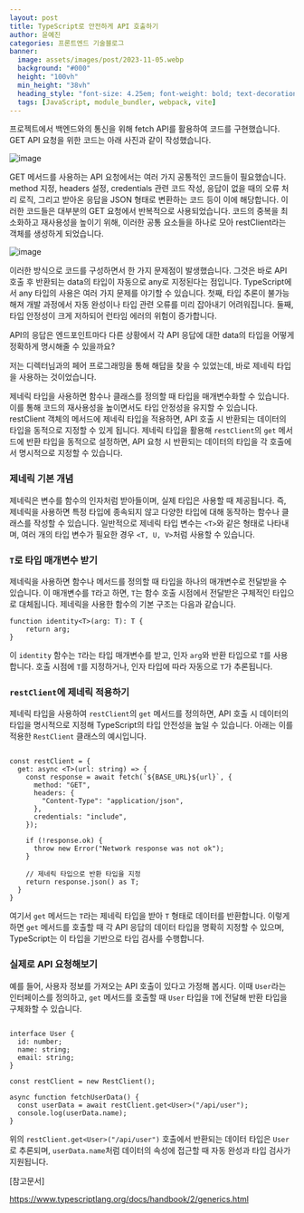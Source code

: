 ```yaml
---
layout: post  
title: TypeScript로 안전하게 API 호출하기
author: 윤예진
categories: 프론트엔드 기술블로그
banner:
  image: assets/images/post/2023-11-05.webp
  background: "#000"
  height: "100vh"
  min_height: "38vh"
  heading_style: "font-size: 4.25em; font-weight: bold; text-decoration: underline"
  tags: [JavaScript, module_bundler, webpack, vite]
---
```


프로젝트에서 백엔드와의 통신을 위해 fetch API를 활용하여 코드를 구현했습니다. GET API 요청을 위한 코드는 아래 사진과 같이 작성했습니다.

![image](https://github.com/user-attachments/assets/e91d379a-0c1c-4852-b957-adf8dc8fd368)

GET 메서드를 사용하는 API 요청에서는 여러 가지 공통적인 코드들이 필요했습니다. method 지정, headers 설정, credentials 관련 코드 작성, 응답이 없을 때의 오류 처리 로직, 그리고 받아온 응답을 JSON 형태로 변환하는 코드 등이 이에 해당합니다. 이러한 코드들은 대부분의 GET 요청에서 반복적으로 사용되었습니다. 코드의 중복을 최소화하고 재사용성을 높이기 위해, 이러한 공통 요소들을 하나로 모아 restClient라는 객체를 생성하게 되었습니다. 

![image](https://github.com/user-attachments/assets/440958ef-0a9b-4d12-b6a8-f8c29722d21e)

이러한 방식으로 코드를 구성하면서 한 가지 문제점이 발생했습니다. 그것은 바로 API 호출 후 반환되는 data의 타입이 자동으로 any로 지정된다는 점입니다. TypeScript에서 any 타입의 사용은 여러 가지 문제를 야기할 수 있습니다. 첫째, 타입 추론이 불가능해져 개발 과정에서 자동 완성이나 타입 관련 오류를 미리 잡아내기 어려워집니다. 둘째, 타입 안정성이 크게 저하되어 런타임 에러의 위험이 증가합니다. 

API의 응답은 엔드포인트마다 다른 상황에서 각 API 응답에 대한 data의 타입을 어떻게 정확하게 명시해줄 수 있을까요? 

저는 디렉터님과의 페어 프로그래밍을 통해 해답을 찾을 수 있었는데, 바로 제네릭 타입을 사용하는 것이었습니다. 

제네릭 타입을 사용하면 함수나 클래스를 정의할 때 타입을 매개변수화할 수 있습니다. 이를 통해 코드의 재사용성을 높이면서도 타입 안정성을 유지할 수 있습니다. restClient 객체의 메서드에 제네릭 타입을 적용하면, API 호출 시 반환되는 데이터의 타입을 동적으로 지정할 수 있게 됩니다. 제네릭 타입을 활용해 `restClient`의 `get` 메서드에 반환 타입을 동적으로 설정하면, API 요청 시 반환되는 데이터의 타입을 각 호출에서 명시적으로 지정할 수 있습니다.

### 제네릭 기본 개념

제네릭은 변수를 함수의 인자처럼 받아들이며, 실제 타입은 사용할 때 제공됩니다. 즉, 제네릭을 사용하면 특정 타입에 종속되지 않고 다양한 타입에 대해 동작하는 함수나 클래스를 작성할 수 있습니다. 일반적으로 제네릭 타입 변수는 `<T>`와 같은 형태로 나타내며, 여러 개의 타입 변수가 필요한 경우 `<T, U, V>`처럼 사용할 수 있습니다.

### `T`로 타입 매개변수 받기

제네릭을 사용하면 함수나 메서드를 정의할 때 타입을 하나의 매개변수로 전달받을 수 있습니다. 이 매개변수를 `T`라고 하면, `T`는 함수 호출 시점에서 전달받은 구체적인 타입으로 대체됩니다. 제네릭을 사용한 함수의 기본 구조는 다음과 같습니다.

```tsx
function identity<T>(arg: T): T {
    return arg;
}
```

이 `identity` 함수는 `T`라는 타입 매개변수를 받고, 인자 `arg`와 반환 타입으로 `T`를 사용합니다. 호출 시점에 `T`를 지정하거나, 인자 타입에 따라 자동으로 `T`가 추론됩니다.

### `restClient`에 제네릭 적용하기

제네릭 타입을 사용하여 `restClient`의 `get` 메서드를 정의하면, API 호출 시 데이터의 타입을 명시적으로 지정해 TypeScript의 타입 안전성을 높일 수 있습니다. 아래는 이를 적용한 `RestClient` 클래스의 예시입니다.

```tsx

const restClient = {
  get: async <T>(url: string) => {
    const response = await fetch(`${BASE_URL}${url}`, {
      method: "GET",
      headers: {
        "Content-Type": "application/json",
      },
      credentials: "include",
    });

    if (!response.ok) {
      throw new Error("Network response was not ok");
    }

    // 제네릭 타입으로 반환 타입을 지정
    return response.json() as T;
  }
}

```

여기서 `get` 메서드는 `T`라는 제네릭 타입을 받아 `T` 형태로 데이터를 반환합니다. 이렇게 하면 `get` 메서드를 호출할 때 각 API 응답의 데이터 타입을 명확히 지정할 수 있으며, TypeScript는 이 타입을 기반으로 타입 검사를 수행합니다.

### 실제로 API 요청해보기

예를 들어, 사용자 정보를 가져오는 API 호출이 있다고 가정해 봅시다. 이때 `User`라는 인터페이스를 정의하고, `get` 메서드를 호출할 때 `User` 타입을 `T`에 전달해 반환 타입을 구체화할 수 있습니다.

```tsx

interface User {
  id: number;
  name: string;
  email: string;
}

const restClient = new RestClient();

async function fetchUserData() {
  const userData = await restClient.get<User>("/api/user");
  console.log(userData.name); 
}

```

위의 `restClient.get<User>("/api/user")` 호출에서 반환되는 데이터 타입은 `User`로 추론되며, `userData.name`처럼 데이터의 속성에 접근할 때 자동 완성과 타입 검사가 지원됩니다.



[참고문서]

https://www.typescriptlang.org/docs/handbook/2/generics.html